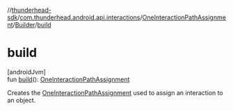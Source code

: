 //[thunderhead-sdk](../../../../index.md)/[com.thunderhead.android.api.interactions](../../index.md)/[OneInteractionPathAssignment](../index.md)/[Builder](index.md)/[build](build.md)

# build

[androidJvm]\
fun [build](build.md)(): [OneInteractionPathAssignment](../index.md)

Creates the [OneInteractionPathAssignment](../index.md) used to assign an interaction to an object.
